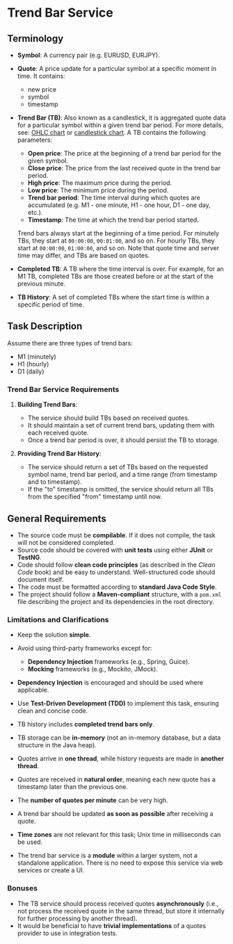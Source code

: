 # Trend Bar Service

## Terminology

- **Symbol**: A currency pair (e.g. EURUSD, EURJPY).
- **Quote**: A price update for a particular symbol at a specific moment in time. It contains:
  - new price
  - symbol
  - timestamp
- **Trend Bar (TB)**: Also known as a candlestick, it is aggregated quote data for a particular symbol within a given trend bar period. For more details, see: [OHLC chart](https://en.wikipedia.org/wiki/Open-high-low-close_chart) or [candlestick chart](https://en.wikipedia.org/wiki/Candlestick_chart). A TB contains the following parameters:
  - **Open price**: The price at the beginning of a trend bar period for the given symbol.
  - **Close price**: The price from the last received quote in the trend bar period.
  - **High price**: The maximum price during the period.
  - **Low price**: The minimum price during the period.
  - **Trend bar period**: The time interval during which quotes are accumulated (e.g. M1 - one minute, H1 - one hour, D1 - one day, etc.).
  - **Timestamp**: The time at which the trend bar period started.
  
  Trend bars always start at the beginning of a time period. For minutely TBs, they start at `00:00:00`, `00:01:00`, and so on. For hourly TBs, they start at `00:00:00`, `01:00:00`, and so on. Note that quote time and server time may differ, and TBs are based on quotes.

- **Completed TB**: A TB where the time interval is over. For example, for an M1 TB, completed TBs are those created before or at the start of the previous minute.
- **TB History**: A set of completed TBs where the start time is within a specific period of time.

## Task Description

Assume there are three types of trend bars:
- M1 (minutely)
- H1 (hourly)
- D1 (daily)

### Trend Bar Service Requirements

1. **Building Trend Bars**:
   - The service should build TBs based on received quotes.
   - It should maintain a set of current trend bars, updating them with each received quote.
   - Once a trend bar period is over, it should persist the TB to storage.

2. **Providing Trend Bar History**:
   - The service should return a set of TBs based on the requested symbol name, trend bar period, and a time range (from timestamp and to timestamp).
   - If the "to" timestamp is omitted, the service should return all TBs from the specified "from" timestamp until now.

## General Requirements

- The source code must be **compilable**. If it does not compile, the task will not be considered completed.
- Source code should be covered with **unit tests** using either **JUnit** or **TestNG**.
- Code should follow **clean code principles** (as described in the *Clean Code* book) and be easy to understand. Well-structured code should document itself.
- The code must be formatted according to **standard Java Code Style**.
- The project should follow a **Maven-compliant** structure, with a `pom.xml` file describing the project and its dependencies in the root directory.

### Limitations and Clarifications

- Keep the solution **simple**.
- Avoid using third-party frameworks except for:
  - **Dependency Injection** frameworks (e.g., Spring, Guice).
  - **Mocking** frameworks (e.g., Mockito, JMock).
  
- **Dependency Injection** is encouraged and should be used where applicable.
- Use **Test-Driven Development (TDD)** to implement this task, ensuring clean and concise code.
- TB history includes **completed trend bars only**.
- TB storage can be **in-memory** (not an in-memory database, but a data structure in the Java heap).
- Quotes arrive in **one thread**, while history requests are made in **another thread**.
- Quotes are received in **natural order**, meaning each new quote has a timestamp later than the previous one.
- The **number of quotes per minute** can be very high.
- A trend bar should be updated **as soon as possible** after receiving a quote.
- **Time zones** are not relevant for this task; Unix time in milliseconds can be used.
- The trend bar service is a **module** within a larger system, not a standalone application. There is no need to expose this service via web services or create a UI.

### Bonuses

- The TB service should process received quotes **asynchronously** (i.e., not process the received quote in the same thread, but store it internally for further processing by another thread).
- It would be beneficial to have **trivial implementations** of a quotes provider to use in integration tests.

